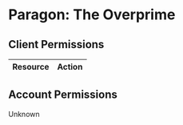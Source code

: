 # Paragon: The Overprime


## Client Permissions
| Resource | Action |
| - | - |

## Account Permissions
Unknown

